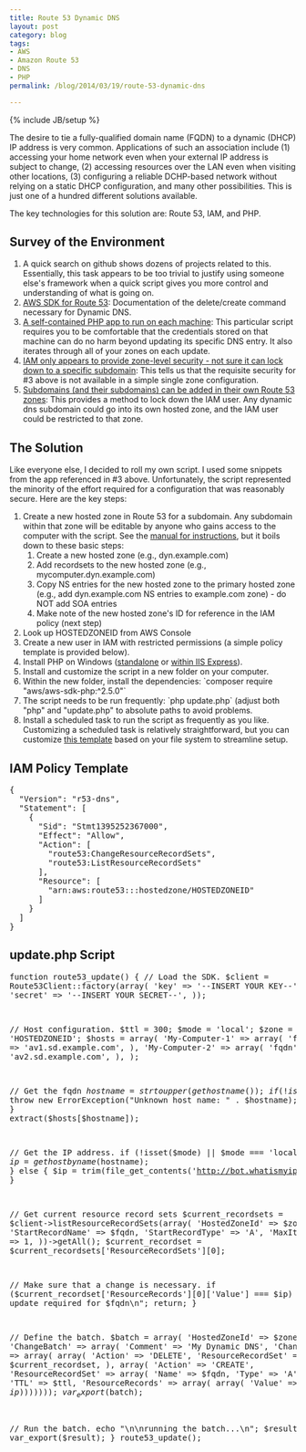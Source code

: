 ```yaml
---
title: Route 53 Dynamic DNS
layout: post
category: blog
tags:
- AWS
- Amazon Route 53
- DNS
- PHP
permalink: /blog/2014/03/19/route-53-dynamic-dns

---
```

{% include JB/setup %}
<p>The desire to tie a fully-qualified domain name (FQDN) to a dynamic (DHCP) IP address is very common. Applications of such an association include (1) accessing your home network even when your external IP address is subject to change, (2) accessing resources over the LAN even when visiting other locations, (3) configuring a reliable DCHP-based network without relying on a static DHCP configuration, and many other possibilities. This is just one of a hundred different solutions available.</p>
<p>The key technologies for this solution are: Route 53, IAM, and PHP.</p>
<!--break-->
<h2>
	Survey of the Environment</h2>
<ol><li>
		A quick search on github shows dozens of projects related to this. Essentially, this task appears to be too trivial to justify using someone else's framework when a quick script gives you more control and understanding of what is going on.</li>
	<li>
		<a href="http://docs.aws.amazon.com/aws-sdk-php/latest/class-Aws.Route53.Route53Client.html#_changeResourceRecordSets">AWS SDK for Route 53</a>: Documentation of the delete/create command necessary for Dynamic DNS.</li>
	<li>
		<a href="https://github.com/nmenglund/r53update/blob/master/r53update.php">A self-contained PHP app to run on each machine</a>: This particular script requires you to be comfortable that the credentials stored on that machine can do no harm beyond updating its specific DNS entry. It also iterates through all of your zones on each update.</li>
	<li>
		<a href="http://docs.aws.amazon.com/Route53/latest/DeveloperGuide//UsingWithIAM.html">IAM only appears to provide zone-level security - not sure it can lock down to a specific subdomain</a>: This tells us that the requisite security for #3 above is not available in a simple single zone configuration.</li>
	<li>
		<a href="http://docs.aws.amazon.com/Route53/latest/DeveloperGuide/CreatingNewSubdomain.html">Subdomains (and their subdomains) can be added in their own Route 53 zones</a>: This provides a method to lock down the IAM user. Any dynamic dns subdomain could go into its own hosted zone, and the IAM user could be restricted to that zone.</li>
</ol><h2>
	The Solution</h2>
<p>Like everyone else, I decided to roll my own script. I used some snippets from the app referenced in #3 above. Unfortunately, the script represented the minority of the effort required for a configuration that was reasonably secure. Here are the key steps:</p>
<ol><li>
		Create a new hosted zone in Route 53 for a subdomain. Any subdomain within that zone will be editable by anyone who gains access to the computer with the script. See the <a href="http://docs.aws.amazon.com/Route53/latest/DeveloperGuide/CreatingNewSubdomain.html">manual for instructions</a>, but it boils down to these basic steps:
		<ol><li>
				Create a new hosted zone (e.g., dyn.example.com)</li>
			<li>
				Add recordsets to the new hosted zone (e.g., mycomputer.dyn.example.com)</li>
			<li>
				Copy NS entries for the new hosted zone to the primary hosted zone (e.g., add dyn.example.com NS entries to example.com zone) - do NOT add SOA entries</li>
			<li>
				Make note of the new hosted zone's ID for reference in the IAM policy (next step)</li>
		</ol></li>
	<li>Look up HOSTEDZONEID from AWS Console</li>
	<li>
		Create a new user in IAM with restricted permissions (a simple policy template is provided below).</li>
	<li>
		Install PHP on Windows (<a href="/blog/2014/01/21/installing-php-windows/">standalone</a> or <a href="http://www.iis.net/learn/extensions/introduction-to-iis-express/iis-express-overview">within IIS Express</a>).</li>
	<li>
		Install and customize the script in a new folder on your computer.</li>
	<li>
		Within the new folder, install the dependencies: `composer require "aws/aws-sdk-php:^2.5.0"`</li>
	<li>
		The script needs to be run frequently: `php update.php` (adjust both "php" and "update.php" to absolute paths to avoid problems.</li>
	<li>
		Install a scheduled task to run the script as frequently as you like. Customizing a scheduled task is relatively straightforward, but you can customize <a href="/assets/files/dynamic-dns-scheduled-task.xml">this template</a> based on your file system to streamline setup.</li>
</ol>

<h2>IAM Policy Template</h2>
<pre class="brush:jscript">
{
  "Version": "r53-dns",
  "Statement": [
    {
      "Sid": "Stmt1395252367000",
      "Effect": "Allow",
      "Action": [
        "route53:ChangeResourceRecordSets",
        "route53:ListResourceRecordSets"
      ],
      "Resource": [
        "arn:aws:route53:::hostedzone/HOSTEDZONEID"
      ]
    }
  ]
}</pre>

<h2>update.php Script</h2>
<pre class="brush:php">
<?php
require_once __DIR__ . '/vendor/autoload.php';
use Aws\Route53\Route53Client;

function route53_update() {
  // Load the SDK.
  $client = Route53Client::factory(array(
    'key' => '--INSERT YOUR KEY--',
    'secret' => '--INSERT YOUR SECRET--',
  ));

  // Host configuration.
  $ttl = 300;
  $mode = 'local';
  $zone = 'HOSTEDZONEID';
  $hosts = array(
    'My-Computer-1' => array(
      'fqdn' => 'av1.sd.example.com',
    ),
    'My-Computer-2' => array(
      'fqdn' => 'av2.sd.example.com',
    ),
  );

  // Get the fqdn
  $hostname = strtoupper(gethostname());
  if (!isset($hosts[$hostname])) {
    throw new ErrorException("Unknown host name: " . $hostname);
  }
  extract($hosts[$hostname]);

  // Get the IP address.
  if (!isset($mode) || $mode === 'local') {
    $ip = gethostbyname($hostname);
  }
  else {
    $ip = trim(file_get_contents('http://bot.whatismyipaddress.com/'));
  }

  // Get current resource record sets
  $current_recordsets = $client->listResourceRecordSets(array(
    'HostedZoneId' => $zone,
    'StartRecordName' => $fqdn,
    'StartRecordType' => 'A',
    'MaxItems' => 1,
  ))->getAll();
  $current_recordset = $current_recordsets['ResourceRecordSets'][0];

  // Make sure that a change is necessary.
  if ($current_recordset['ResourceRecords'][0]['Value'] === $ip) {
    echo "No update required for $fqdn\n";
        return;
  }

  // Define the batch.
  $batch = array(
    'HostedZoneId' => $zone,
    'ChangeBatch' => array(
      'Comment' => 'My Dynamic DNS',
      'Changes' => array(
        array(
          'Action' => 'DELETE',
          'ResourceRecordSet' => $current_recordset,
        ),
        array(
          'Action' => 'CREATE',
          'ResourceRecordSet' => array(
            'Name' => $fqdn,
            'Type' => 'A',
            'TTL' => $ttl,
            'ResourceRecords' => array(
              array(
                'Value' => $ip
              )
            )
          )
        )
      )
    )
  );
  var_export($batch);

  // Run the batch.
  echo "\n\nrunning the batch...\n";
  $result = $client->changeResourceRecordSets($batch);
  var_export($result);
}
route53_update();
</pre>
